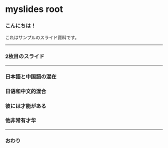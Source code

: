 # myslides root

### こんにちは！


これはサンプルのスライド資料です。


---


### 2枚目のスライド


---

### 日本語と中国語の混在
### 日语和中文的混合

### 彼には才能がある
### 他非常有才华

---


### おわり
